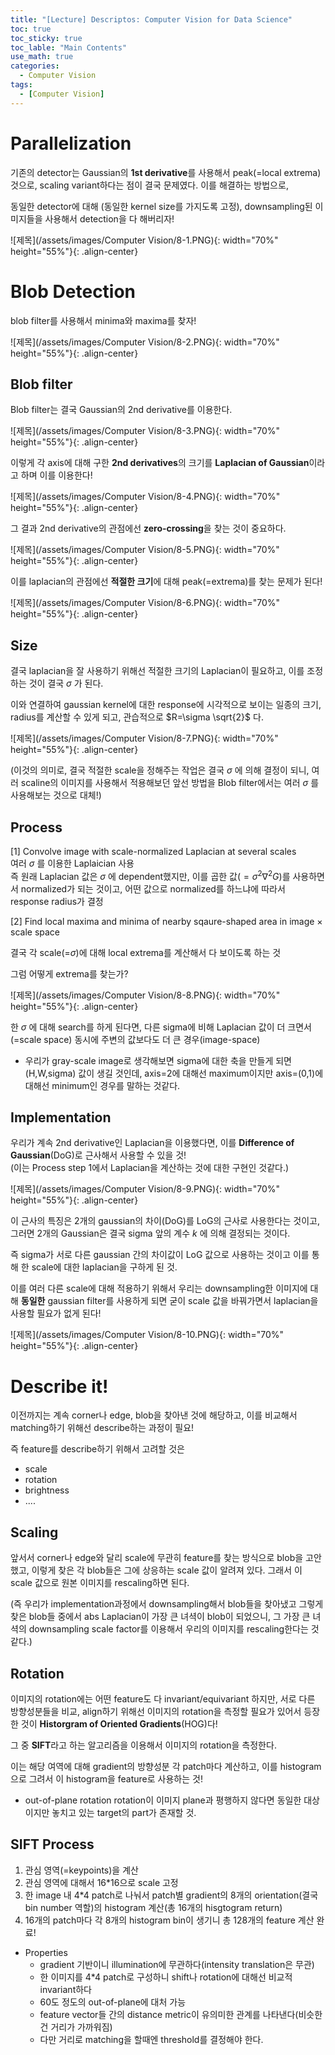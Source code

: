```yaml
---
title: "[Lecture] Descriptos: Computer Vision for Data Science"
toc: true
toc_sticky: true
toc_lable: "Main Contents"
use_math: true
categories:
  - Computer Vision
tags:
  - [Computer Vision]
---
```


# Parallelization

기존의 detector는 Gaussian의 **1st derivative**를 사용해서 peak(=local extrema) 것으로, scaling variant하다는 점이 결국 문제였다. 이를 해결하는 방법으로,

동일한 detector에 대해 (동일한 kernel size를 가지도록 고정), downsampling된 이미지들을 사용해서 detection을 다 해버리자!

![제목](/assets/images/Computer Vision/8-1.PNG){: width="70%" height="55%"}{: .align-center}

# Blob Detection

blob filter를 사용해서 minima와 maxima를 찾자!

![제목](/assets/images/Computer Vision/8-2.PNG){: width="70%" height="55%"}{: .align-center}

## Blob filter

Blob filter는 결국 Gaussian의 2nd derivative를 이용한다.

![제목](/assets/images/Computer Vision/8-3.PNG){: width="70%" height="55%"}{: .align-center}

이렇게 각 axis에 대해 구한 **2nd derivatives**의 크기를 **Laplacian of Gaussian**이라고 하며 이를 이용한다!

![제목](/assets/images/Computer Vision/8-4.PNG){: width="70%" height="55%"}{: .align-center}

그 결과 2nd derivative의 관점에선 **zero-crossing**을 찾는 것이 중요하다.

![제목](/assets/images/Computer Vision/8-5.PNG){: width="70%" height="55%"}{: .align-center}

이를 laplacian의 관점에선 **적절한 크기**에 대해 peak(=extrema)를 찾는 문제가 된다!

![제목](/assets/images/Computer Vision/8-6.PNG){: width="70%" height="55%"}{: .align-center}

## Size

결국 laplacian을 잘 사용하기 위해선 적절한 크기의 Laplacian이 필요하고, 이를 조정하는 것이 결국 $\sigma$ 가 된다.

이와 연결하여 gaussian kernel에 대한 response에 시각적으로 보이는 일종의 크기, radius를 계산할 수 있게 되고, 관습적으로 $R=\sigma \sqrt{2}$ 다. 

![제목](/assets/images/Computer Vision/8-7.PNG){: width="70%" height="55%"}{: .align-center}

(이것의 의미로, 결국 적절한 scale을 정해주는 작업은 결국 $\sigma$ 에 의해 결정이 되니, 여러 scaline의 이미지를 사용해서 적용해보던 앞선 방법을 Blob filter에서는 여러 $\sigma$ 를 사용해보는 것으로 대체!)

## Process 

[1] Convolve image with scale-normalized Laplacian at several scales<br>
여러 $\sigma$ 를 이용한 Laplaician 사용<br>
즉 원래 Laplacian 값은 $\sigma$ 에 dependent했지만, 이를 곱한 값($=\sigma^2\nabla^2G$)를 사용하면서 normalized가 되는 것이고, 어떤 값으로 normalized를 하느냐에 따라서 response radius가 결정
  
[2] Find local maxima and minima of nearby sqaure-shaped area in image $\times$ scale space

결국 각 scale(=$\sigma$)에 대해 local extrema를 계산해서 다 보이도록 하는 것

그럼 어떻게 extrema를 찾는가?

![제목](/assets/images/Computer Vision/8-8.PNG){: width="70%" height="55%"}{: .align-center}

한 $\sigma$ 에 대해 search를 하게 된다면, 다른 sigma에 비해 Laplacian 값이 더 크면서(=scale space) 동시에 주변의 값보다도 더 큰 경우(image-space)

- 우리가 gray-scale image로 생각해보면 sigma에 대한 축을 만들게 되면 (H,W,sigma) 값이 생길 것인데, axis=2에 대해선 maximum이지만 axis=(0,1)에 대해선 minimum인 경우를 말하는 것같다.

## Implementation

우리가 계속 2nd derivative인 Laplacian을 이용했다면, 이를 **Difference of Gaussian**(DoG)로 근사해서 사용할 수 있을 것!<br>
(이는 Process step 1에서 Laplacian을 계산하는 것에 대한 구현인 것같다.)

![제목](/assets/images/Computer Vision/8-9.PNG){: width="70%" height="55%"}{: .align-center}

이 근사의 특징은 2개의 gaussian의 차이(DoG)를 LoG의 근사로 사용한다는 것이고, 그러면 2개의 Gaussian은 결국 sigma 앞의 계수 $k$ 에 의해 결정되는 것이다.

즉 sigma가 서로 다른 gaussian 간의 차이값이 LoG 값으로 사용하는 것이고 이를 통해 한 scale에 대한 laplacian을 구하게 된 것.

이를 여러 다른 scale에 대해 적용하기 위해서 우리는 downsampling한 이미지에 대해 **동일한** gaussian filter를 사용하게 되면 굳이 scale 값을 바꿔가면서 laplacian을 사용할 필요가 없게 된다!

![제목](/assets/images/Computer Vision/8-10.PNG){: width="70%" height="55%"}{: .align-center}

# Describe it!

이전까지는 계속 corner나 edge, blob을 찾아낸 것에 해당하고, 이를 비교해서 matching하기 위해선 describe하는 과정이 필요!

즉 feature를 describe하기 위해서 고려할 것은 
- scale
- rotation
- brightness
- ....

## Scaling

앞서서 corner나 edge와 달리 scale에 무관히 feature를 찾는 방식으로 blob을 고안했고, 이렇게 찾은 각 blob들은 그에 상응하는 scale 값이 알려져 있다. 그래서 이 scale 값으로 원본 이미지를 rescaling하면 된다.

(즉 우리가 implementation과정에서 downsampling해서 blob들을 찾아냈고 그렇게 찾은 blob들 중에서 abs Laplacian이 가장 큰 녀셕이 blob이 되었으니, 그 가장 큰 녀셕의 downsampling scale factor를 이용해서 우리의 이미지를 rescaling한다는 것같다.)

## Rotation

이미지의 rotation에는 어떤 feature도 다 invariant/equivariant 하지만, 서로 다른 방향성분들을 비교, align하기 위해선 이미지의 rotation을 측정할 필요가 있어서 등장한 것이 **Historgram of Oriented Gradients**(HOG)다!

그 중 **SIFT**라고 하는 알고리즘을 이용해서 이미지의 rotation을 측정한다.

이는 해당 여역에 대해 gradient의 방향성분 각 patch마다 계산하고, 이를 histogram으로 그려서 이 histogram을 feature로 사용하는 것!

- out-of-plane rotation
rotation이 이미지 plane과 평행하지 않다면 동일한 대상이지만 놓치고 있는 target의 part가 존재할 것.

## SIFT Process

1. 관심 영역(=keypoints)을 계산 
2. 관심 영역에 대해서 16*16으로 scale 고정
3. 한 image 내 4*4 patch로 나눠서 patch별 gradient의 8개의 orientation(결국 bin number 역할)의 histogram 계산(총 16개의 hisgtogram return)
4. 16개의 patch마다 각 8개의 histogram bin이 생기니 총 128개의 feature 계산 완료!

- Properties
  - gradient 기반이니 illumination에 무관하다(intensity translation은 무관)
  - 한 이미지를 4*4 patch로 구성하니 shift나 rotation에 대해선 비교적 invariant하다
  - 60도 정도의 out-of-plane에 대처 가능
  - feature vector들 간의 distance metric이 유의미한 관계를 나타낸다(비슷한건 거리가 가까워짐)
  - 다만 거리로 matching을 할때엔 threshold를 결정해야 한다.
